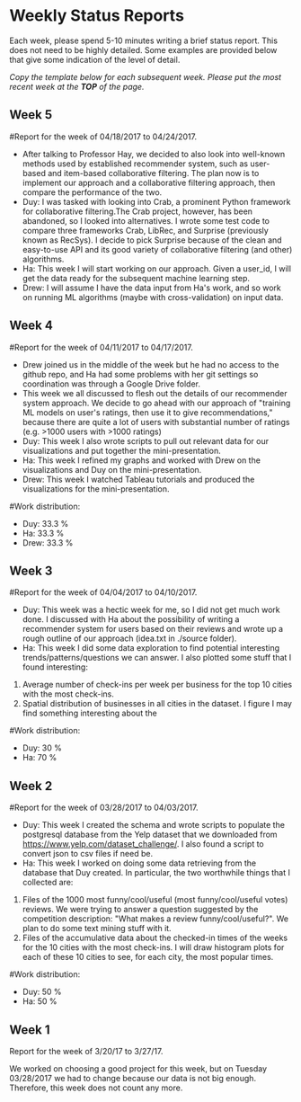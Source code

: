 # Weekly Status Reports

Each week, please spend 5-10 minutes writing a brief status report.  This does not need to be highly detailed. Some examples are provided below that give some indication of the level of detail.

*Copy the template below for each subsequent week.  Please put the most recent week at the **TOP** of the page.*

## Week 5

#Report for the week of 04/18/2017 to 04/24/2017.
* After talking to Professor Hay, we decided to also look into well-known methods used by established recommender system, such as user-based and item-based collaborative filtering. The plan now is to implement our approach and a collaborative filtering approach, then compare the performance of the two.
* Duy: I was tasked with looking into Crab, a prominent Python framework for collaborative filtering.The Crab project, however, has been abandoned, so I looked into alternatives. I wrote some test code to compare three frameworks Crab, LibRec, and Surprise (previously known as RecSys). I decide to pick Surprise because of the clean and easy-to-use API and its good variety of collaborative filtering (and other) algorithms.   
* Ha: This week I will start working on our approach. Given a user_id, I will get the data ready for the subsequent machine learning step.
* Drew: I will assume I have the data input from Ha's work, and so work on running ML algorithms (maybe with cross-validation) on input data.

## Week 4

#Report for the week of 04/11/2017 to 04/17/2017.
* Drew joined us in the middle of the week but he had no access to the github repo, and Ha had some problems with her git settings so coordination was through a Google Drive folder.
* This week we all discussed to flesh out the details of our recommender system approach. We decide to go ahead with our approach of "training ML models on user's ratings, then use it to give recommendations," because there are quite a lot of users with substantial number of ratings (e.g. >1000 users with >1000 ratings)
* Duy: This week I also wrote scripts to pull out relevant data for our visualizations and put together the mini-presentation.
* Ha: This week I refined my graphs and worked with Drew on the visualizations and Duy on the mini-presentation.
* Drew: This week I watched Tableau tutorials and produced the visualizations for the mini-presentation.

#Work distribution:
* Duy: 33.3 %
* Ha: 33.3 %
* Drew: 33.3 %

## Week 3

#Report for the week of 04/04/2017 to 04/10/2017.
* Duy: This week was a hectic week for me, so I did not get much work done. I discussed with Ha about the possibility of writing a recommender system for users based on their reviews and wrote up a rough outline of our approach (idea.txt in ./source folder).
* Ha: This week I did some data exploration to find potential interesting trends/patterns/questions we can answer. I also plotted some stuff that I found interesting:
1. Average number of check-ins per week per business for the top 10 cities with the most check-ins.
2. Spatial distribution of businesses in all cities in the dataset. I figure I may find something interesting about the 

#Work distribution:
* Duy: 30 %
* Ha: 70 %

## Week 2

#Report for the week of 03/28/2017 to 04/03/2017.
* Duy: This week I created the schema and wrote scripts to populate the postgresql database from the Yelp dataset that we downloaded from https://www.yelp.com/dataset_challenge/. I also found a script to convert json to csv files if need be.
* Ha: This week I worked on doing some data retrieving from the database that Duy created. In particular, the two worthwhile things that I collected are:
1. Files of the 1000 most funny/cool/useful (most funny/cool/useful votes) reviews. We were trying to answer a question suggested by the competition
description: "What makes a review funny/cool/useful?". We plan to do some text mining stuff with it.
2. Files of the accumulative data about the checked-in times of the weeks for the 10 cities with the most check-ins. I will draw histogram plots for each of these 10 cities to see, for each city, the most popular times.

#Work distribution:
* Duy: 50 %
* Ha: 50 %

## Week 1

Report for the week of 3/20/17 to 3/27/17.

We worked on choosing a good project for this week, but on Tuesday 03/28/2017 we had to change because our data is not big enough. Therefore, this week does not count any more.
